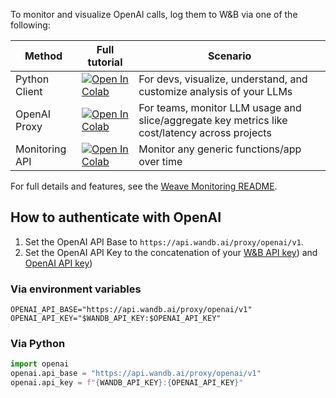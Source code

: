 To monitor and visualize OpenAI calls, log them to W&B via one of the following:

| Method | Full tutorial | Scenario | 
|--------|----------|---------------|
| Python Client |[![Open In Colab](https://colab.research.google.com/assets/colab-badge.svg)](https://github.com/wandb/weave/blob/master/examples/monitoring/openai_client_quickstart.ipynb)| For devs, visualize, understand, and customize analysis of your LLMs | 
| OpenAI Proxy | [![Open In Colab](https://colab.research.google.com/assets/colab-badge.svg)](https://github.com/wandb/weave/blob/master/examples/monitoring/openai_proxy_quickstart.ipynb) | For teams, monitor  LLM usage and slice/aggregate key metrics like cost/latency across projects |
| Monitoring API | [![Open In Colab](https://colab.research.google.com/assets/colab-badge.svg)](https://github.com/wandb/weave/blob/master/examples/monitoring/weave_monitor_api.ipynb) | Monitor any generic functions/app over time |

For full details and features, see the [Weave Monitoring README](https://github.com/wandb/weave/tree/master/examples/monitoring).

## How to authenticate with OpenAI

1. Set the OpenAI API Base to `https://api.wandb.ai/proxy/openai/v1`.
2. Set the OpenAI API Key to the concatenation of your [W&B API key](https://wandb.ai/authorize)) and [OpenAI API key](https://platform.openai.com/account/api-keys))

### Via environment variables

```shell
OPENAI_API_BASE="https://api.wandb.ai/proxy/openai/v1"
OPENAI_API_KEY="$WANDB_API_KEY:$OPENAI_API_KEY"
```

### Via Python

```python
import openai
openai.api_base = "https://api.wandb.ai/proxy/openai/v1"
openai.api_key = f"{WANDB_API_KEY}:{OPENAI_API_KEY}"
```
